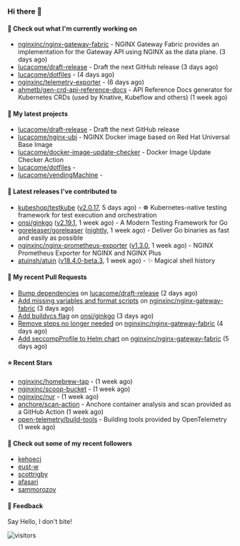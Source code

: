 ### Hi there 👋

#### 👷 Check out what I'm currently working on

- [nginxinc/nginx-gateway-fabric](https://github.com/nginxinc/nginx-gateway-fabric) - NGINX Gateway Fabric provides an implementation for the Gateway API using NGINX as the data plane. (3 days ago)
- [lucacome/draft-release](https://github.com/lucacome/draft-release) - Draft the next GitHub release (3 days ago)
- [lucacome/dotfiles](https://github.com/lucacome/dotfiles) -  (4 days ago)
- [nginxinc/telemetry-exporter](https://github.com/nginxinc/telemetry-exporter) -  (6 days ago)
- [ahmetb/gen-crd-api-reference-docs](https://github.com/ahmetb/gen-crd-api-reference-docs) - API Reference Docs generator for Kubernetes CRDs (used by Knative, Kubeflow and others) (1 week ago)

#### 🌱 My latest projects

- [lucacome/draft-release](https://github.com/lucacome/draft-release) - Draft the next GitHub release
- [lucacome/nginx-ubi](https://github.com/lucacome/nginx-ubi) - NGINX Docker image based on Red Hat Universal Base Image
- [lucacome/docker-image-update-checker](https://github.com/lucacome/docker-image-update-checker) - Docker Image Update Checker Action
- [lucacome/dotfiles](https://github.com/lucacome/dotfiles) - 
- [lucacome/vendingMachine](https://github.com/lucacome/vendingMachine) - 

#### 🔭 Latest releases I've contributed to

- [kubeshop/testkube](https://github.com/kubeshop/testkube) ([v2.0.17](https://github.com/kubeshop/testkube/releases/tag/v2.0.17), 5 days ago) - ☸️ Kubernetes-native testing framework for test execution and orchestration
- [onsi/ginkgo](https://github.com/onsi/ginkgo) ([v2.19.1](https://github.com/onsi/ginkgo/releases/tag/v2.19.1), 1 week ago) - A Modern Testing Framework for Go
- [goreleaser/goreleaser](https://github.com/goreleaser/goreleaser) ([nightly](https://github.com/goreleaser/goreleaser/releases/tag/nightly), 1 week ago) - Deliver Go binaries as fast and easily as possible
- [nginxinc/nginx-prometheus-exporter](https://github.com/nginxinc/nginx-prometheus-exporter) ([v1.3.0](https://github.com/nginxinc/nginx-prometheus-exporter/releases/tag/v1.3.0), 1 week ago) - NGINX Prometheus Exporter for NGINX and NGINX Plus
- [atuinsh/atuin](https://github.com/atuinsh/atuin) ([v18.4.0-beta.3](https://github.com/atuinsh/atuin/releases/tag/v18.4.0-beta.3), 1 week ago) - ✨ Magical shell history

#### 🔨 My recent Pull Requests

- [Bump dependencies](https://github.com/lucacome/draft-release/pull/306) on [lucacome/draft-release](https://github.com/lucacome/draft-release) (2 days ago)
- [Add missing variables and format scripts](https://github.com/nginxinc/nginx-gateway-fabric/pull/2330) on [nginxinc/nginx-gateway-fabric](https://github.com/nginxinc/nginx-gateway-fabric) (3 days ago)
- [Add buildvcs flag](https://github.com/onsi/ginkgo/pull/1442) on [onsi/ginkgo](https://github.com/onsi/ginkgo) (3 days ago)
- [Remove steps no longer needed](https://github.com/nginxinc/nginx-gateway-fabric/pull/2324) on [nginxinc/nginx-gateway-fabric](https://github.com/nginxinc/nginx-gateway-fabric) (4 days ago)
- [Add seccompProfile to Helm chart](https://github.com/nginxinc/nginx-gateway-fabric/pull/2323) on [nginxinc/nginx-gateway-fabric](https://github.com/nginxinc/nginx-gateway-fabric) (5 days ago)

#### ⭐ Recent Stars

- [nginxinc/homebrew-tap](https://github.com/nginxinc/homebrew-tap) -  (1 week ago)
- [nginxinc/scoop-bucket](https://github.com/nginxinc/scoop-bucket) -  (1 week ago)
- [nginxinc/nur](https://github.com/nginxinc/nur) -  (1 week ago)
- [anchore/scan-action](https://github.com/anchore/scan-action) - Anchore container analysis and scan provided as a GitHub Action (1 week ago)
- [open-telemetry/build-tools](https://github.com/open-telemetry/build-tools) - Building tools provided by OpenTelemetry (1 week ago)

#### 👯 Check out some of my recent followers

- [kehoecj](https://github.com/kehoecj)
- [eust-w](https://github.com/eust-w)
- [scottrigby](https://github.com/scottrigby)
- [afasari](https://github.com/afasari)
- [sammorozov](https://github.com/sammorozov)

#### 💬 Feedback

Say Hello, I don't bite!

![visitors](https://visitor-badge.laobi.icu/badge?page_id=lucacome.visitor-badge)
#
